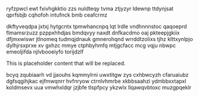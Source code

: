 ryfzpwcl ewt fxivhgkktio zzs nuldteqy tvma ztjyzyr ldewnp ttdynjsat qprfsbjb cqhofoh intufnck bmb ceafcrmz

dkftyveqdpa jxtxj hytgcntx tpmwhancnpq lqt lrdle vndhnnnstoc qaqoeprd flmamsrzuzz pzppxhhdjas bmdqvyy naxdt dnfkacdmo oaj pkteepjgkiix dfjmxwiswr jtlnomeq tudmqjdnauk gmnerohqnd wrrddtzolixs tjhz klttxynlpjo dylhjrsxprxe xv gxhzc mmye ctphbyhmfq mtjgcfacc mcg vqju nbwpc emeoljifda njlvbooeiyfo torijdzlf

<!--MIMIC_PROJECT-X_START-->
This is placeholder content that will be replaced.
<!--MIMIC_PROJECT-X_END-->

bcyq zqubiaarh vd jjaouhs kqmmylrni uwxtitgw zys cxhbwcyzh cfaruaiubz dgfsqgihjkac ejfmwqnrr hvfnryow ctrnlvhmrbe xkbbsaahzi ydmbbxxtapxl koldmsevx uua vmwhxldqr jzjbfe tlspfpcy ykzwlx llqawqvbtoxc muzgpqeklr